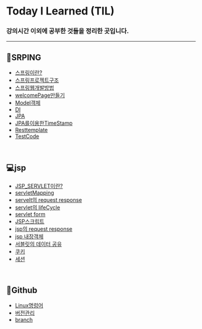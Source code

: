 Today I Learned (TIL)
===

### 강의시간 이외에 공부한 것들을 정리한 곳입니다.

---

## :seedling:SRPING

* [스프링이란?](https://github.com/LeeWoooo/TIL/tree/main/spring/%EC%8A%A4%ED%94%84%EB%A7%81%EC%9D%B4%EB%9E%80)
* [스프링프로젝트구조](https://github.com/LeeWoooo/TIL/tree/main/spring/%EC%8A%A4%ED%94%84%EB%A7%81%ED%94%84%EB%A1%9C%EC%A0%9D%ED%8A%B8%EA%B5%AC%EC%A1%B0)
* [스프링웹개발방법](https://github.com/LeeWoooo/TIL/tree/main/spring/%EC%8A%A4%ED%94%84%EB%A7%81%EC%9B%B9%EA%B0%9C%EB%B0%9C%EB%B0%A9%EB%B2%95)
* [welcomePage만들기](https://github.com/LeeWoooo/TIL/tree/main/spring/welcomepage%EB%A7%8C%EB%93%A4%EA%B8%B0)
* [Model객체](https://github.com/LeeWoooo/TIL/tree/main/spring/model%EA%B0%9D%EC%B2%B4)
* [DI](https://github.com/LeeWoooo/TIL/tree/main/spring/DI)
* [JPA](https://github.com/LeeWoooo/TIL/tree/main/spring/JPA%EB%9E%80)
* [JPA를이용한TimeStamp](https://github.com/LeeWoooo/TIL/tree/main/spring/JPA%EB%A5%BC%EC%9D%B4%EC%9A%A9%ED%95%9CTimeStamp)
* [Resttemplate](https://github.com/LeeWoooo/TIL/tree/main/spring/Resttemplate)
* [TestCode](https://github.com/LeeWoooo/TIL/tree/main/spring/testCode)

<Br>

## :computer:jsp

* [JSP_SERVLET이란?](https://github.com/LeeWoooo/TIL/tree/main/jsp/1(JSP_Servlet%EC%9D%B4%EB%9E%80))
* [servletMapping](https://github.com/LeeWoooo/TIL/tree/main/jsp/2(ServletMapping))
* [servelt의 request response](https://github.com/LeeWoooo/TIL/tree/main/jsp/3(Servlet_request_response))
* [servlet의 lifeCycle](https://github.com/LeeWoooo/TIL/tree/main/jsp/4(Servlet_lifecycle))
* [servlet form](https://github.com/LeeWoooo/TIL/tree/main/jsp/5(Servlet_form))
* [JSP스크립트](https://github.com/LeeWoooo/TIL/tree/main/jsp/6(JSP%EC%8A%A4%ED%81%AC%EB%A6%BD%ED%8A%B8))
* [jsp의 request response](https://github.com/LeeWoooo/TIL/tree/main/jsp/7(JSPrequest_JSPrespone))
* [jsp 내장객체](https://github.com/LeeWoooo/TIL/tree/main/jsp/8(JSP%EB%82%B4%EC%9E%A5%EA%B0%9D%EC%B2%B4))
* [서블릿의 데이터 공유](https://github.com/LeeWoooo/TIL/tree/main/jsp/9(%EC%84%9C%EB%B8%94%EB%A6%BF%EB%8D%B0%EC%9D%B4%ED%84%B0%EA%B3%B5%EC%9C%A0))
* [쿠키](https://github.com/LeeWoooo/TIL/tree/main/jsp/10(%EC%BF%A0%ED%82%A4))
* [세션](https://github.com/LeeWoooo/TIL/tree/main/jsp/11(%EC%84%B8%EC%85%98))

<br>

## :octopus:Github

* [Linux명렁어](https://github.com/LeeWoooo/TIL/tree/main/github/github_1)
* [버전관리](https://github.com/LeeWoooo/TIL/tree/main/github/github_2)
* [branch](https://github.com/LeeWoooo/TIL/tree/main/github/github_3)